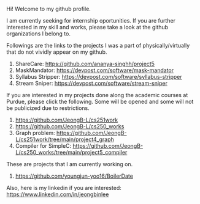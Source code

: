 Hi! Welcome to my github profile.

I am currently seeking for internship oportunities. If you are further interested in my skill and works, please take a look at the github organizations I belong to.

Followings are the links to the projects I was a part of physically/virtually that do not vividly appear on my github.
1. ShareCare: https://github.com/ananya-singhh/project5
2. MaskMandator: https://devpost.com/software/mask-mandator
3. Syllabus Stripper: https://devpost.com/software/syllabus-stripper
4. Stream Sniper: https://devpost.com/software/stream-sniper

If you are interested in my projects done along the academic courses at Purdue, please click the following. Some will be opened and some will not be publicized due to restrictions.
1. https://github.com/JeongB-L/cs251work
2. https://github.com/JeongB-L/cs250_works
3. Graph problem: https://github.com/JeongB-L/cs251work/tree/main/project4_graph
4. Compiler for SimpleC: https://github.com/JeongB-L/cs250_works/tree/main/project5_compiler

These are projects that I am currently working on.
1. https://github.com/youngjun-yoo16/BoilerDate

Also, here is my linkedin if you are interested: https://www.linkedin.com/in/jeongbinlee


<!---
JeongB-L/JeongB-L is a ✨ special ✨ repository because its `README.md` (this file) appears on your GitHub profile.
You can click the Preview link to take a look at your changes.
--->
